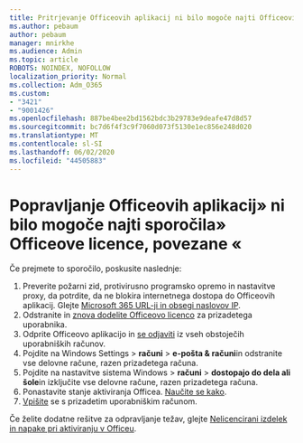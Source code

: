 ```yaml
---
title: Pritrjevanje Officeovih aplikacij ni bilo mogoče najti Officeovih licenc, povezanih s sporočilom
ms.author: pebaum
author: pebaum
manager: mnirkhe
ms.audience: Admin
ms.topic: article
ROBOTS: NOINDEX, NOFOLLOW
localization_priority: Normal
ms.collection: Adm_O365
ms.custom:
- "3421"
- "9001426"
ms.openlocfilehash: 887be4bee2bd1562bdc3b29783e9deafe47d8d57
ms.sourcegitcommit: bc7d6f4f3c9f7060d073f5130e1ec856e248d020
ms.translationtype: MT
ms.contentlocale: sl-SI
ms.lasthandoff: 06/02/2020
ms.locfileid: "44505883"
---
```

# <a name="fixing-the-office-apps-couldnt-find-office-licenses-associated-message"></a>Popravljanje Officeovih aplikacij» ni bilo mogoče najti sporočila» Officeove licence, povezane «

Če prejmete to sporočilo, poskusite naslednje:

1. Preverite požarni zid, protivirusno programsko opremo in nastavitve proxy, da potrdite, da ne blokira internetnega dostopa do Officeovih aplikacij. Glejte [Microsoft 365 URL-ji in obsegi naslovov IP](https://docs.microsoft.com/office365/enterprise/urls-and-ip-address-ranges).
2. Odstranite in [znova dodelite Officeovo licenco](https://docs.microsoft.com/microsoft-365/admin/manage/assign-licenses-to-users) za prizadetega uporabnika. 
3. Odprite Officeovo aplikacijo in [se odjaviti](https://support.office.com/article/5a20dc11-47e9-4b6f-945d-478cb6d92071) iz vseh obstoječih uporabniških računov.
4. Pojdite na Windows Settings > **računi**  >  **e-pošta & računi**in odstranite vse delovne račune, razen prizadetega računa.
5. Pojdite na nastavitve sistema Windows > **računi**  >  **dostopajo do dela ali šole**in izključite vse delovne račune, razen prizadetega računa.
6. Ponastavite stanje aktiviranja Officea. [Naučite se kako](https://docs.microsoft.com/office365/troubleshoot/activation/reset-office-365-proplus-activation-state).
7. [Vpišite](https://support.office.com/article/628ea040-f265-49de-b986-be09c3ebf8a9) se s prizadetim uporabniškim računom.

Če želite dodatne rešitve za odpravljanje težav, glejte [Nelicencirani izdelek in napake pri aktiviranju v Officeu](https://support.office.com/Article/0d23d3c0-c19c-4b2f-9845-5344fedc4380).